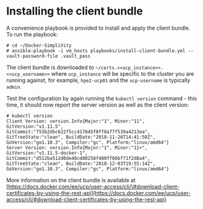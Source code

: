 # Installing the client bundle


A convenience playbook is provided to install and apply the client bundle. To run the playbook:

```
# cd ~/Docker-SimpliVity
# ansible-playbook -i vm_hosts playbooks/install-client-bundle.yml --vault-password-file .vault_pass
```

The client bundle is downloaded to `~/certs.<<ucp_instance>>.<<ucp_username>>` where `ucp_instance` will 
be specific to the cluster you are running against, for example, `hpe2-ucp01` and the `ucp-username` is typically `admin`.

Test the configuration by again running the `kubectl version` command - this time, it should now report 
the server  version as well as the client version:

```
# kubectl version
Client Version: version.Info{Major:"1", Minor:"11", GitVersion:"v1.11.5", GitCommit:"753b2dbc622f5cc417845f0ff8a77f539a4213ea", GitTreeState:"clean", BuildDate:"2018-11-26T14:41:50Z", GoVersion:"go1.10.3", Compiler:"gc", Platform:"linux/amd64"}
Server Version: version.Info{Major:"1", Minor:"11+", GitVersion:"v1.11.5-docker-1", GitCommit:"d512ba512d0de40cd80258f480ff66bf71f2d8a4", GitTreeState:"clean", BuildDate:"2018-12-03T19:55:14Z", GoVersion:"go1.10.3", Compiler:"gc", Platform:"linux/amd64"}
```


More information on the client bundle is available at [https://docs.docker.com/ee/ucp/user-access/cli/\#download-client-certificates-by-using-the-rest-api](https://docs.docker.com/ee/ucp/user-access/cli/#download-client-certificates-by-using-the-rest-api)
